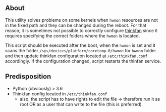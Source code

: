 ## About

This utility solves problems on some kernels when `hwmon` resources are not in the fixed path 
and they can be changed during the reboot.
For that reason, it is sometimes not possible to correctly configure [thinkfan](https://github.com/vmatare/thinkfan)
 since it requires specifying the correct folders where the `hwmon` is located.

This script should be executed after the boot, when the `hwmon` is set and it scans the folder
 `/sys/devices/platform/coretemp.0/hwmon` for `hwmon` folder and then update thinkfan configuration
  located at `/etc/thinkfan.conf` accordingly.
If the configuration changed, script restarts the thinfan service.

## Predisposition

* Python (obviously) > 3.6
* Thinkfan config located in `/etc/thinkfan.conf`
    * also, the script has to have rights to edit the file -> therefore run it as root OR as a user that can write 
    to the file (this is preferred)
